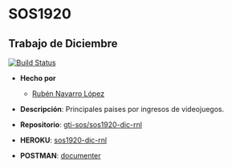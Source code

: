 # SOS1920

## Trabajo de Diciembre



[![Build Status](https://travis-ci.org/gti-sos/sos1920-dic-rnl.svg?branch=master)](https://travis-ci.org/gti-sos/sos1920-dic-rnl)

- **Hecho por**
  - [Rubén Navarro López](https://github.com/jolaru21)
  
- **Descripción**: Principales paises por ingresos de videojuegos.

- **Repositorio**: [gti-sos/sos1920-dic-rnl](https://github.com/Jolaru21/sos1920-dic-rnl)

-  **HEROKU**: [sos1920-dic-rnl](https://sos1920-dic-rnl.herokuapp.com)

-  **POSTMAN**: [documenter](https://documenter.getpostman.com/view/10637473/TVCb3Vkw)

